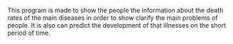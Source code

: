 This program is made to show the people the information about the death rates of the main diseases in order to show clarify the main problems of people. It is also can predict the development of that illnesses on the short period of time.

